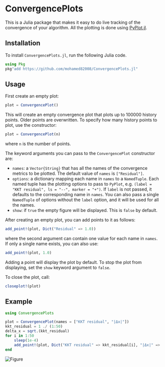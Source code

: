 # ConvergencePlots

This is a Julia package that makes it easy to do live tracking of the convergence of your algorithm. All the plotting is done using [PyPlot.jl](https://github.com/JuliaPy/PyPlot.jl).

## Installation

To install `ConvergencePlots.jl`, run the following Julia code.

```julia
using Pkg
pkg"add https://github.com/mohamed82008/ConvergencePlots.jl"
```

## Usage

First create an empty plot:
```julia
plot = ConvergencePlot()
```
This will create an empty convergence plot that plots up to 100000 history points. Older points are overwritten. To specify how many history points to plot, use the constructor:
```julia
plot = ConvergencePlot(n)
```
where `n` is the number of points.

The keyword arguments you can pass to the `ConvergencePlot` constructor are:
- `names`: a `Vector{String}` that has all the names of the convergence metrics to be plotted. The default value of `names` is `["Residual"]`.
- `options`: a dictionary mapping each name in `names` to a `NamedTuple`. Each named tuple has the plotting options to pass to `PyPlot`, e.g. `(label = "KKT residual", ls = "--", marker = "+")`. If `label` is not passed, it defaults to the corresponding name in `names`. You can also pass a single `NamedTuple` of options without the `label` option, and it will be used for all the names.
- `show`: if `true` the empty figure will be displayed. This is `false` by default.

After creating an empty plot, you can add points to it as follows:
```julia
add_point!(plot, Dict("Residual" => 1.0))
```
where the second argument can contain one value for each name in `names`. If only a single name exists, you can also use:
```julia
add_point!(plot, 1.0)
```
Adding a point will display the plot by default. To stop the plot from displaying, set the `show` keyword argument to `false`.

To close the plot, call:
```julia
closeplot!(plot)
```

## Example

```julia
using ConvergencePlots

plot = ConvergencePlot(names = ["KKT residual", "|Δx|"])
kkt_residual = 1 ./ (1:50)
delta_x = sqrt.(kkt_residual)
for i in 1:50
    sleep(1e-4)
    add_point!(plot, Dict("KKT residual" => kkt_residual[i], "|Δx|" => delta_x[i]))
end
```

![Figure](https://user-images.githubusercontent.com/19524993/90642653-01a79680-e276-11ea-9252-ea286af058c1.png)